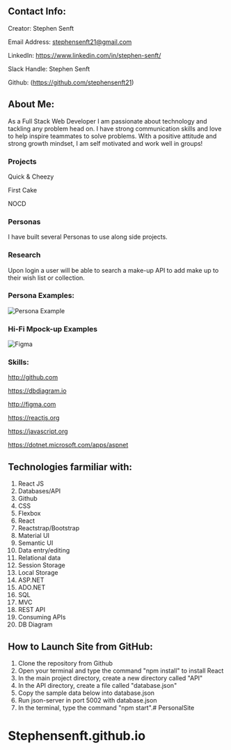 ## Contact Info:

Creator: Stephen Senft

Email Address: stephensenft21@gmail.com

LinkedIn: https://www.linkedin.com/in/stephen-senft/

Slack Handle: Stephen Senft

Github: (https://github.com/stephensenft21)

## About Me:

As a Full Stack Web Developer I am passionate about technology and tackling any problem head on. I have strong communication skills and love to help inspire teammates to solve problems. With a positive attitude and strong growth mindset, I am self motivated and work well in groups!

### Projects

Quick & Cheezy

First Cake

NOCD


### Personas

I have built several Personas to use along side projects. 

### Research

Upon login a user will be able to search a make-up API to add make up to their wish list or collection.

### Persona Examples:

![Persona Example](src/images/Persona2.png)

### Hi-Fi Mpock-up Examples

![Figma]()

### Skills:

http://github.com

https://dbdiagram.io

http://figma.com

https://reactjs.org

https://javascript.org

https://dotnet.microsoft.com/apps/aspnet

## Technologies farmiliar with:

1. React JS
2. Databases/API
3. Github
4. CSS
5. Flexbox
6. React
7. Reactstrap/Bootstrap
8. Material UI
9. Semantic UI
10. Data entry/editing
11. Relational data
13. Session Storage
14. Local Storage
15. ASP.NET
16. ADO.NET
17. SQL 
18. MVC
19. REST API
20. Consuming APIs
21. DB Diagram

## How to Launch Site from GitHub:

1. Clone the repository from Github
2. Open your terminal and type the command "npm install" to install React
3. In the main project directory, create a new directory called "API"
4. In the API directory, create a file called "database.json"
5. Copy the sample data below into database.json
6. Run json-server in port 5002 with database.json
7. In the terminal, type the command "npm start".# PersonalSite
# Stephensenft.github.io

